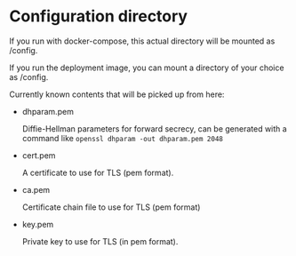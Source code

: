 # Configuration directory

If you run with docker-compose, this actual directory will be mounted as /config.

If you run the deployment image, you can mount a directory of your choice as /config.

Currently known contents that will be picked up from here:

* dhparam.pem

   Diffie-Hellman parameters for forward secrecy, can be generated with a command like
   `openssl dhparam -out dhparam.pem 2048`  

* cert.pem

   A certificate to use for TLS (pem format).

* ca.pem

   Certificate chain file to use for TLS (pem format)

* key.pem

   Private key to use for TLS (in pem format).
